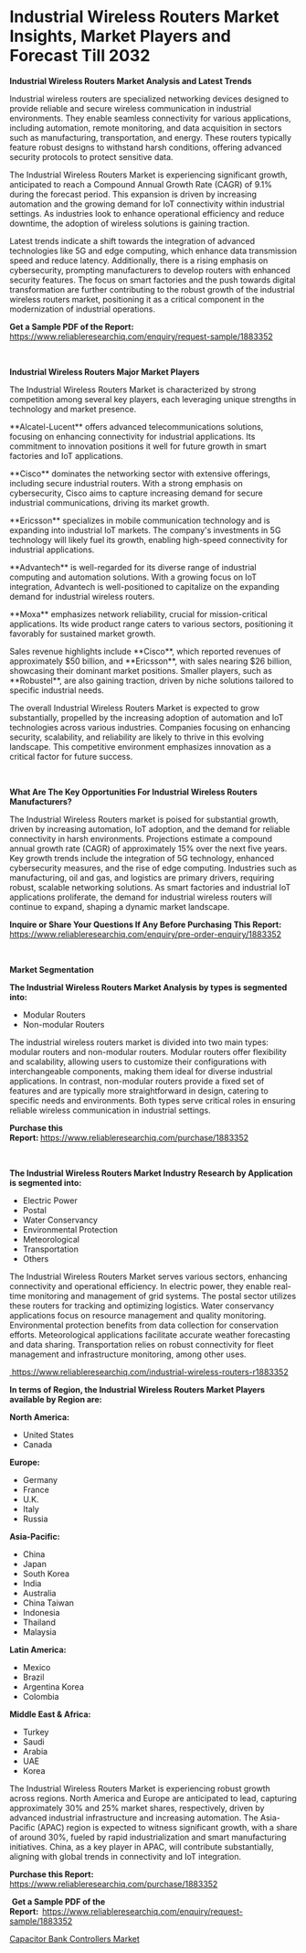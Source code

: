 <p><h1>Industrial Wireless Routers Market Insights, Market Players and Forecast Till 2032</h1></p><p><strong>Industrial Wireless Routers Market Analysis and Latest Trends</strong></p>
<p><p>Industrial wireless routers are specialized networking devices designed to provide reliable and secure wireless communication in industrial environments. They enable seamless connectivity for various applications, including automation, remote monitoring, and data acquisition in sectors such as manufacturing, transportation, and energy. These routers typically feature robust designs to withstand harsh conditions, offering advanced security protocols to protect sensitive data.</p><p>The Industrial Wireless Routers Market is experiencing significant growth, anticipated to reach a Compound Annual Growth Rate (CAGR) of 9.1% during the forecast period. This expansion is driven by increasing automation and the growing demand for IoT connectivity within industrial settings. As industries look to enhance operational efficiency and reduce downtime, the adoption of wireless solutions is gaining traction. </p><p>Latest trends indicate a shift towards the integration of advanced technologies like 5G and edge computing, which enhance data transmission speed and reduce latency. Additionally, there is a rising emphasis on cybersecurity, prompting manufacturers to develop routers with enhanced security features. The focus on smart factories and the push towards digital transformation are further contributing to the robust growth of the industrial wireless routers market, positioning it as a critical component in the modernization of industrial operations.</p></p>
<p><strong>Get a Sample PDF of the Report:&nbsp;</strong> <a href="https://www.reliableresearchiq.com/enquiry/request-sample/1883352?utm_campaign=2243&utm_medium=2&utm_source=Github&utm_content=ia&utm_term=22022025&utm_id=industrial-wireless-routers">https://www.reliableresearchiq.com/enquiry/request-sample/1883352</a></p>
<p>&nbsp;</p>
<p><strong>Industrial Wireless Routers Major Market Players</strong></p>
<p><p>The Industrial Wireless Routers Market is characterized by strong competition among several key players, each leveraging unique strengths in technology and market presence. </p><p>**Alcatel-Lucent** offers advanced telecommunications solutions, focusing on enhancing connectivity for industrial applications. Its commitment to innovation positions it well for future growth in smart factories and IoT applications.</p><p>**Cisco** dominates the networking sector with extensive offerings, including secure industrial routers. With a strong emphasis on cybersecurity, Cisco aims to capture increasing demand for secure industrial communications, driving its market growth.</p><p>**Ericsson** specializes in mobile communication technology and is expanding into industrial IoT markets. The company's investments in 5G technology will likely fuel its growth, enabling high-speed connectivity for industrial applications.</p><p>**Advantech** is well-regarded for its diverse range of industrial computing and automation solutions. With a growing focus on IoT integration, Advantech is well-positioned to capitalize on the expanding demand for industrial wireless routers.</p><p>**Moxa** emphasizes network reliability, crucial for mission-critical applications. Its wide product range caters to various sectors, positioning it favorably for sustained market growth.</p><p>Sales revenue highlights include **Cisco**, which reported revenues of approximately $50 billion, and **Ericsson**, with sales nearing $26 billion, showcasing their dominant market positions. Smaller players, such as **Robustel**, are also gaining traction, driven by niche solutions tailored to specific industrial needs.</p><p>The overall Industrial Wireless Routers Market is expected to grow substantially, propelled by the increasing adoption of automation and IoT technologies across various industries. Companies focusing on enhancing security, scalability, and reliability are likely to thrive in this evolving landscape. This competitive environment emphasizes innovation as a critical factor for future success.</p></p>
<p>&nbsp;</p>
<p><strong>What Are The Key Opportunities For Industrial Wireless Routers Manufacturers?</strong></p>
<p><p>The Industrial Wireless Routers market is poised for substantial growth, driven by increasing automation, IoT adoption, and the demand for reliable connectivity in harsh environments. Projections estimate a compound annual growth rate (CAGR) of approximately 15% over the next five years. Key growth trends include the integration of 5G technology, enhanced cybersecurity measures, and the rise of edge computing. Industries such as manufacturing, oil and gas, and logistics are primary drivers, requiring robust, scalable networking solutions. As smart factories and industrial IoT applications proliferate, the demand for industrial wireless routers will continue to expand, shaping a dynamic market landscape.</p></p>
<p><strong>Inquire or Share Your Questions If Any Before Purchasing This Report:</strong> <a href="https://www.reliableresearchiq.com/enquiry/pre-order-enquiry/1883352?utm_campaign=2243&utm_medium=2&utm_source=Github&utm_content=ia&utm_term=22022025&utm_id=industrial-wireless-routers">https://www.reliableresearchiq.com/enquiry/pre-order-enquiry/1883352</a></p>
<p>&nbsp;</p>
<p><strong>Market Segmentation</strong></p>
<p><strong>The Industrial Wireless Routers Market Analysis by types is segmented into:</strong></p>
<p><ul><li>Modular Routers</li><li>Non-modular Routers</li></ul></p>
<p><p>The industrial wireless routers market is divided into two main types: modular routers and non-modular routers. Modular routers offer flexibility and scalability, allowing users to customize their configurations with interchangeable components, making them ideal for diverse industrial applications. In contrast, non-modular routers provide a fixed set of features and are typically more straightforward in design, catering to specific needs and environments. Both types serve critical roles in ensuring reliable wireless communication in industrial settings.</p></p>
<p><strong>Purchase this Report:&nbsp;</strong><a href="https://www.reliableresearchiq.com/purchase/1883352?utm_campaign=2243&utm_medium=2&utm_source=Github&utm_content=ia&utm_term=22022025&utm_id=industrial-wireless-routers">https://www.reliableresearchiq.com/purchase/1883352</a></p>
<p>&nbsp;</p>
<p><strong>The Industrial Wireless Routers Market Industry Research by Application is segmented into:</strong></p>
<p><ul><li>Electric Power</li><li>Postal</li><li>Water Conservancy</li><li>Environmental Protection</li><li>Meteorological</li><li>Transportation</li><li>Others</li></ul></p>
<p><p>The Industrial Wireless Routers Market serves various sectors, enhancing connectivity and operational efficiency. In electric power, they enable real-time monitoring and management of grid systems. The postal sector utilizes these routers for tracking and optimizing logistics. Water conservancy applications focus on resource management and quality monitoring. Environmental protection benefits from data collection for conservation efforts. Meteorological applications facilitate accurate weather forecasting and data sharing. Transportation relies on robust connectivity for fleet management and infrastructure monitoring, among other uses.</p></p>
<p><a href="https://www.reliableresearchiq.com/industrial-wireless-routers-r1883352?utm_campaign=2243&utm_medium=2&utm_source=Github&utm_content=ia&utm_term=22022025&utm_id=industrial-wireless-routers">&nbsp;https://www.reliableresearchiq.com/industrial-wireless-routers-r1883352</a></p>
<p><strong>In terms of Region, the Industrial Wireless Routers Market Players available by Region are:</strong></p>
<p>
    <p> <strong> North America: </strong>
        <ul>
            <li>United States</li>
            <li>Canada</li>
        </ul>
        </p> 
    <p> <strong> Europe: </strong>
        <ul>
            <li>Germany</li>
            <li>France</li>
            <li>U.K.</li>
            <li>Italy</li>
            <li>Russia</li>
        </ul>
        </p> 
    <p> <strong> Asia-Pacific: </strong>
        <ul>
            <li>China</li>
            <li>Japan</li>
            <li>South Korea</li>
            <li>India</li>
            <li>Australia</li>
            <li>China Taiwan</li>
            <li>Indonesia</li>
            <li>Thailand</li>
            <li>Malaysia</li>
        </ul>
        </p> 
    <p> <strong> Latin America: </strong>
        <ul>
            <li>Mexico</li>
            <li>Brazil</li>
            <li>Argentina Korea</li>
            <li>Colombia</li>
        </ul>
        </p> 
    <p> <strong> Middle East & Africa: </strong>
        <ul>
            <li>Turkey</li>
            <li>Saudi</li>
            <li>Arabia</li>
            <li>UAE</li>
            <li>Korea</li>
        </ul>
    </p>
    </p>
<p><p>The Industrial Wireless Routers Market is experiencing robust growth across regions. North America and Europe are anticipated to lead, capturing approximately 30% and 25% market shares, respectively, driven by advanced industrial infrastructure and increasing automation. The Asia-Pacific (APAC) region is expected to witness significant growth, with a share of around 30%, fueled by rapid industrialization and smart manufacturing initiatives. China, as a key player in APAC, will contribute substantially, aligning with global trends in connectivity and IoT integration.</p></p>
<p><strong>Purchase this Report: </strong><a href="https://www.reliableresearchiq.com/purchase/1883352?utm_campaign=2243&utm_medium=2&utm_source=Github&utm_content=ia&utm_term=22022025&utm_id=industrial-wireless-routers">https://www.reliableresearchiq.com/purchase/1883352</a></p>
<p>&nbsp;<strong>Get a Sample PDF of the Report:&nbsp;&nbsp;</strong><a href="https://www.reliableresearchiq.com/enquiry/request-sample/1883352?utm_campaign=2243&utm_medium=2&utm_source=Github&utm_content=ia&utm_term=22022025&utm_id=industrial-wireless-routers">https://www.reliableresearchiq.com/enquiry/request-sample/1883352</a></p>
<p><strong></strong></p>
<p><p><a href="https://github.com/norbeludie83/Market-Research-Report-List-1/blob/main/capacitor-bank-controllers-market.md?utm_campaign=2243&utm_medium=2&utm_source=Github&utm_content=ia&utm_term=22022025&utm_id=industrial-wireless-routers">Capacitor Bank Controllers Market</a></p></p>